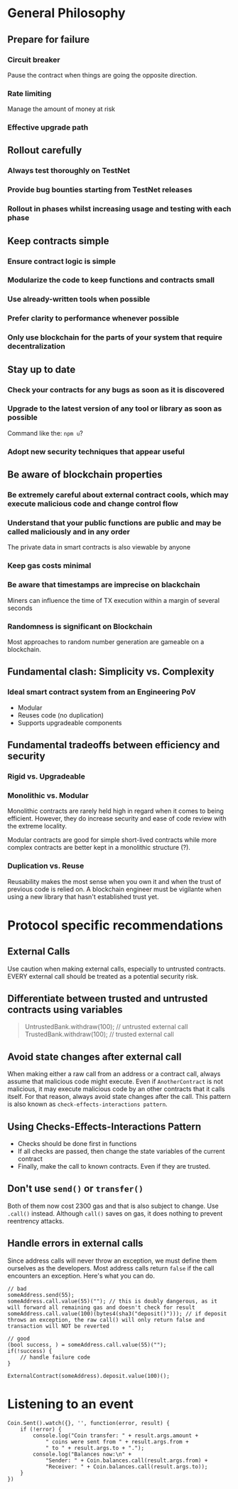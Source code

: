 # General Philosophy
## Prepare for failure
### Circuit breaker
Pause the contract when things are going the opposite direction.
### Rate limiting
Manage the amount of money at risk
### Effective upgrade path

## Rollout carefully
### Always test thoroughly on TestNet
### Provide bug bounties starting from TestNet releases
### Rollout in phases whilst increasing usage and testing with each phase

## Keep contracts simple
### Ensure contract logic is simple
### Modularize the code to keep functions and contracts small
### Use already-written tools when possible
### Prefer clarity to performance whenever possible
### Only use blockchain for the parts of your system that require decentralization

## Stay up to date
### Check your contracts for any bugs as soon as it is discovered
### Upgrade to the latest version of any tool or library as soon as possible
Command like the: `npm u`?
### Adopt new security techniques that appear useful

## Be aware of blockchain properties
### Be extremely careful about external contract cools, which may execute malicious code and change control flow
### Understand that your public functions are public and may be called maliciously and in any order
The private data in smart contracts is also viewable by anyone
### Keep gas costs minimal
### Be aware that timestamps are imprecise on blackchain
Miners can influence the time of TX execution within a margin of several seconds
### Randomness is significant on Blockchain
Most approaches to random number generation are gameable on a blockchain.

## Fundamental clash: Simplicity vs. Complexity
### Ideal smart contract system from an Engineering PoV
- Modular
- Reuses code (no duplication)
- Supports upgradeable components

## Fundamental tradeoffs between efficiency and security
### Rigid vs. Upgradeable
### Monolithic vs. Modular
Monolithic contracts are rarely held high in regard when it comes to being efficient. However, they do increase security and ease of code review with the extreme 
locality. 

Modular contracts are good for simple short-lived contracts while more complex contracts are better kept in a monolithic structure (?). 


### Duplication vs. Reuse
Reusability makes the most sense when you own it and when the trust of previous code is relied on. A blockchain engineer must be vigilante when using a new library that hasn't established trust yet. 


# Protocol specific recommendations
## External Calls
Use caution when making external calls, especially to untrusted contracts. EVERY external call should be treated as a potential security risk.

## Differentiate between trusted and untrusted contracts using variables
> UntrustedBank.withdraw(100); // untrusted external call
> TrustedBank.withdraw(100); // trusted external call

## Avoid state changes after external call
When making either a raw call from an address or a contract call, always assume that malicious code might execute. Even if `AnotherContract` is not malicious, it may execute malicious code by an other contracts that it 
calls itself. For that reason, always avoid state changes after the call. This pattern is also known as `check-effects-interactions pattern`.

## Using Checks-Effects-Interactions Pattern
- Checks should be done first in functions
- If all checks are passed, then change the state variables of the current contract
- Finally, make the call to known contracts. Even if they are trusted.  

## Don't use `send()` or `transfer()`
Both of them now cost 2300 gas and that is also subject to change. Use `.call()` instead. Although `call()` saves on gas, it does nothing to prevent reentrency attacks. 

## Handle errors in external calls
Since address calls will never throw an exception, we must define them ourselves as the developers. Most address calls return `false` if the call encounters an exception. Here's what you can do. 

```solidity
// bad
someAddress.send(55);
someAddress.call.value(55)(""); // this is doubly dangerous, as it will forward all remaining gas and doesn't check for result
someAddress.call.value(100)(bytes4(sha3("deposit()"))); // if deposit throws an exception, the raw call() will only return false and transaction will NOT be reverted

// good
(bool success, ) = someAddress.call.value(55)("");
if(!success) {
    // handle failure code
}

ExternalContract(someAddress).deposit.value(100)();
```


# Listening to an event
```solidity
Coin.Sent().watch({}, '', function(error, result) {
    if (!error) {
        console.log("Coin transfer: " + result.args.amount +
            " coins were sent from " + result.args.from +
            " to " + result.args.to + ".");
        console.log("Balances now:\n" +
            "Sender: " + Coin.balances.call(result.args.from) +
            "Receiver: " + Coin.balances.call(result.args.to));
    }
})
```
